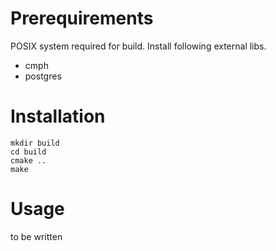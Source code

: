 # Prerequirements
POSIX system required for build.
Install following external libs.
- cmph
- postgres
# Installation
```shell
mkdir build
cd build
cmake ..
make
```
# Usage
to be written

